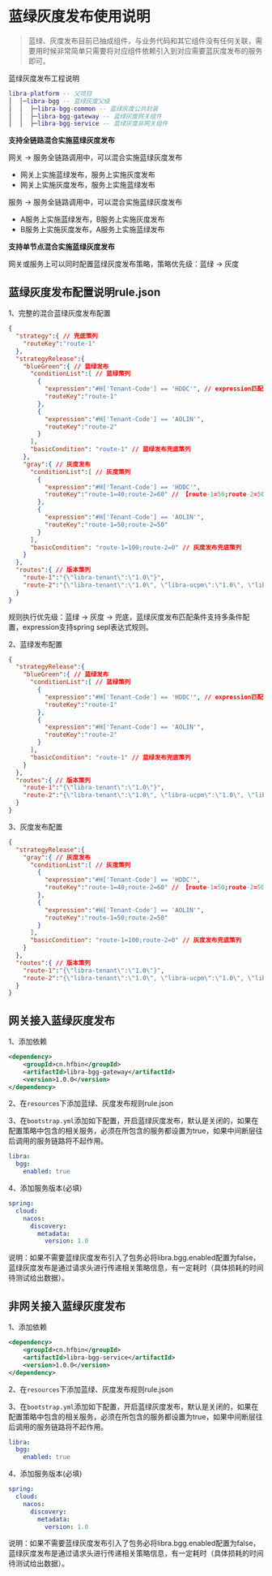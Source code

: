# 蓝绿灰度发布使用说明
> 蓝绿、灰度发布目前已抽成组件，与业务代码和其它组件没有任何关联，需要用时候非常简单只需要将对应组件依赖引入到对应需要蓝灰度发布的服务即可。

蓝绿灰度发布工程说明
```lua
libra-platform -- 父项目
│  │─libra-bgg -- 蓝绿灰度父级
│  │  ├─libra-bgg-common -- 蓝绿灰度公共封装
│  │  ├─libra-bgg-gateway -- 蓝绿灰度网关组件
│  │  ├─libra-bgg-service -- 蓝绿灰度非网关组件
```

**支持全链路混合实施蓝绿灰度发布**

网关 -> 服务全链路调用中，可以混合实施蓝绿灰度发布

- 网关上实施蓝绿发布，服务上实施灰度发布
- 网关上实施灰度发布，服务上实施蓝绿发布

服务 -> 服务全链路调用中，可以混合实施蓝绿灰度发布

- A服务上实施蓝绿发布，B服务上实施灰度发布
- B服务上实施灰度发布，A服务上实施蓝绿发布

**支持单节点混合实施蓝绿灰度发布**

网关或服务上可以同时配置蓝绿灰度发布策略，策略优先级：蓝绿 -> 灰度

## 蓝绿灰度发布配置说明rule.json
1、完整的混合蓝绿灰度发布配置
```json
{
  "strategy":{ // 兜底策列
    "routeKey":"route-1"
  },
  "strategyRelease":{
    "blueGreen":{ // 蓝绿发布
      "conditionList":[ // 蓝绿策列
        {
          "expression":"#H['Tenant-Code'] == 'HDDC'", // expression匹配值是在请求头中获取，可根据请求头的属性进行匹对(使用spring spel)
          "routeKey":"route-1"
        },
        {
          "expression":"#H['Tenant-Code'] == 'AOLIN'",
          "routeKey":"route-2"
        }
      ],
      "basicCondition": "route-1" // 蓝绿发布兜底策列
    },
    "gray":{ // 灰度发布
      "conditionList":[ // 灰度策列
        {
          "expression":"#H['Tenant-Code'] == 'HDDC'",
          "routeKey":"route-1=40;route-2=60" // 【route-1=50;route-2=50】含义说明：route-1对应策列，40流量权重；route-1对应策列，60流量权重 （权重加起来100）
        },
        {
          "expression":"#H['Tenant-Code'] == 'AOLIN'",
          "routeKey":"route-1=50;route-2=50"
        }
      ],
      "basicCondition": "route-1=100;route-2=0" // 灰度发布兜底策列
    }
  },
  "routes":{ // 版本策列
    "route-1":"{\"libra-tenant\":\"1.0\"}",
    "route-2":"{\"libra-tenant\":\"1.0\", \"libra-ucpm\":\"1.0\", \"libra-base\":\"1.0\"}"
  }
}
```
规则执行优先级：蓝绿 -> 灰度 -> 兜底，蓝绿灰度发布匹配条件支持多条件配置，expression支持spring sepl表达式规则。

2、蓝绿发布配置
```json
{
  "strategyRelease":{
    "blueGreen":{ // 蓝绿发布
      "conditionList":[ // 蓝绿策列
        {
          "expression":"#H['Tenant-Code'] == 'HDDC'", // expression匹配值是在请求头中获取，可根据请求头的属性进行匹对(使用spring spel)
          "routeKey":"route-1"
        },
        {
          "expression":"#H['Tenant-Code'] == 'AOLIN'",
          "routeKey":"route-2"
        }
      ],
      "basicCondition": "route-1" // 蓝绿发布兜底策列
    }
  },
  "routes":{ // 版本策列
    "route-1":"{\"libra-tenant\":\"1.0\"}",
    "route-2":"{\"libra-tenant\":\"1.0\", \"libra-ucpm\":\"1.0\", \"libra-base\":\"1.0\"}"
  }
}
```
3、灰度发布配置
```json
{
  "strategyRelease":{
    "gray":{ // 灰度发布
      "conditionList":[ // 灰度策列
        {
          "expression":"#H['Tenant-Code'] == 'HDDC'",
          "routeKey":"route-1=40;route-2=60" // 【route-1=50;route-2=50】含义说明：route-1对应策列，40流量权重；route-1对应策列，60流量权重 （权重加起来100）
        },
        {
          "expression":"#H['Tenant-Code'] == 'AOLIN'",
          "routeKey":"route-1=50;route-2=50"
        }
      ],
      "basicCondition": "route-1=100;route-2=0" // 灰度发布兜底策列
    }
  },
  "routes":{ // 版本策列
    "route-1":"{\"libra-tenant\":\"1.0\"}",
    "route-2":"{\"libra-tenant\":\"1.0\", \"libra-ucpm\":\"1.0\", \"libra-base\":\"1.0\"}"
  }
}
```


## 网关接入蓝绿灰度发布
1、添加依赖
```xml
<dependency>
    <groupId>cn.hfbin</groupId>
    <artifactId>libra-bgg-gateway</artifactId>
    <version>1.0.0</version>
</dependency>
```
2、在`resources`下添加蓝绿、灰度发布规则rule.json

3、在`bootstrap.yml`添加如下配置，开启蓝绿灰度发布，默认是关闭的，如果在配置策略中包含的相关服务，必须在所包含的服务都设置为true，如果中间断层往后调用的服务链路将不起作用。
```yml
libra:
  bgg:
    enabled: true
```
4、添加服务版本(必填)
```yml
spring:
  cloud:
    nacos:
      discovery:
        metadata:
          version: 1.0
```

说明：如果不需要蓝绿灰度发布引入了包务必将libra.bgg.enabled配置为false，蓝绿灰度发布是通过请求头进行传递相关策略信息，有一定耗时（具体损耗的时间待测试给出数据）。

## 非网关接入蓝绿灰度发布

1、添加依赖
```xml
<dependency>
    <groupId>cn.hfbin</groupId>
    <artifactId>libra-bgg-service</artifactId>
    <version>1.0.0</version>
</dependency>
```
2、在`resources`下添加蓝绿、灰度发布规则rule.json

3、在`bootstrap.yml`添加如下配置，开启蓝绿灰度发布，默认是关闭的，如果在配置策略中包含的相关服务，必须在所包含的服务都设置为true，如果中间断层往后调用的服务链路将不起作用。
```yml
libra:
  bgg:
    enabled: true
```
4、添加服务版本(必填)
```yml
spring:
  cloud:
    nacos:
      discovery:
        metadata:
          version: 1.0
```
说明：如果不需要蓝绿灰度发布引入了包务必将libra.bgg.enabled配置为false，蓝绿灰度发布是通过请求头进行传递相关策略信息，有一定耗时（具体损耗的时间待测试给出数据）。
